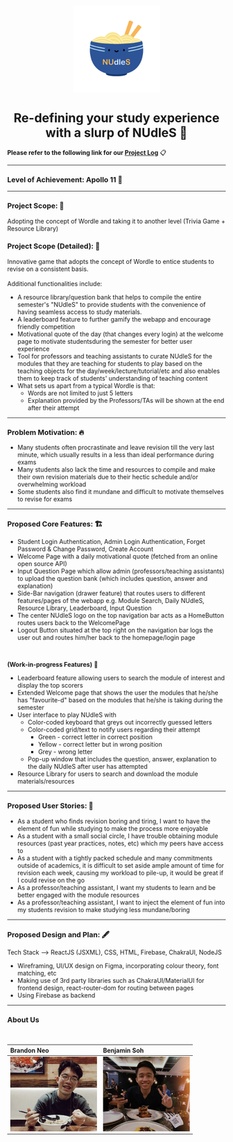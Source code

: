 
<p align = "center">
<img src="src/images/nudles-logo.PNG" alt="drawing" width="200"/>
</p>


<h1 align = "center"><strong>Re-defining your study experience with a slurp of NUdleS 🍜</strong> </h1>

**Please refer to the following link for our
[Project Log](https://docs.google.com/document/d/1W8_kbOFGnF6ezP0ctnlpxP9E9SrikQOpkPSTeVOh9VA/edit?usp=sharing)** 📋

---

### **Level of Achievement:** Apollo 11 🚀

---

### **Project Scope:** 🔎

Adopting the concept of Wordle and taking it to another level (Trivia Game + Resource Library)

### **Project Scope (Detailed):** 🔬
Innovative game that adopts the concept of Wordle to entice students to revise on a consistent basis. <br><br>
Additional functionalities include:
- A resource library/question bank that helps to compile the entire semester's "NUdleS" to provide students with the convenience of having seamless access to study materials.
- A leaderboard feature to further gamify the webapp and encourage friendly competition
- Motivational quote of the day (that changes every login) at the welcome page to motivate studentsduring the semester for better user experience
- Tool for professors and teaching assistants to curate NUdleS for the modules that they are teaching for students to play based on the teaching objects for the day/week/lecture/tutorial/etc and also enables them to keep track of students' understanding of teaching content
- What sets us apart from a typical Wordle is that: <br>
  - Words are not limited to just 5 letters <br>
  - Explanation provided by the Professors/TAs will be shown at the end after their attempt

---

### **Problem Motivation:** 🔥

- Many students often procrastinate and leave revision till the very last minute, which usually results in a less than ideal performance during exams
- Many students also lack the time and resources to compile and make their own revision materials due to their hectic schedule and/or overwhelming workload
- Some students also find it mundane and difficult to motivate themselves to revise for exams

---

### **Proposed Core Features:** 🏗

- Student Login Authentication, Admin Login Authentication, Forget Password & Change Password, Create Account
- Welcome Page with a daily motivational quote (fetched from an online open source API)
- Input Question Page which allow admin (professors/teaching assistants) to upload the question bank (which includes question, answer and explanation)
- Side-Bar navigation (drawer feature) that routes users to different features/pages of the webapp e.g. Module Search, Daily NUdleS, Resource Library, Leaderboard, Input Question
- The center NUdleS logo on the top navigation bar acts as a HomeButton routes users back to the WelcomePage
- Logout Button situated at the top right on the navigation bar logs the user out and routes him/her back to the homepage/login page

<br />

**(Work-in-progress Features)** 🚧

- Leaderboard feature allowing users to search the module of interest and display the top scorers
- Extended Welcome page that shows the user the modules that he/she has "favourite-d" based on the modules that he/she is taking during the semester
- User interface to play NUdleS with
  - Color-coded keyboard that greys out incorrectly guessed letters
  - Color-coded grid/text to notify users regarding their attempt
    - Green - correct letter in correct position
    - Yellow - correct letter but in wrong position
    - Grey - wrong letter
  - Pop-up window that includes the question, answer, explanation to the daily NUdleS after user has attempted
- Resource Library for users to search and download the module materials/resources

---

### **Proposed User Stories:** 💁

- As a student who finds revision boring and tiring, I want to have the element of fun while studying to make the process more enjoyable
- As a student with a small social circle, I have trouble obtaining module resources (past year practices, notes, etc) which my peers have access to
- As a student with a tightly packed schedule and many commitments outside of academics, it is difficult to set aside ample amount of time for revision each week, causing my workload to pile-up, it would be great if I could revise on the go
- As a professor/teaching assistant, I want my students to learn and be better engaged with the module resources
- As a professor/teaching assistant, I want to inject the element of fun into my students revision to make studying less mundane/boring

---

### **Proposed Design and Plan:** 🖋 <br>
Tech Stack --> ReactJS (JSXML), CSS, HTML, Firebase, ChakraUI, NodeJS
- Wireframing, UI/UX design on Figma, incorporating colour theory, font matching, etc
- Making use of 3rd party libraries such as ChakraUI/MaterialUI for frontend design, react-router-dom for routing between pages
- Using Firebase as backend

---

### **About Us**
<br>
<table class="hello">
<thead>
<tr class="header">
<th style="text-align: left;">Brandon Neo</th>
<th style="text-align: left;">Benjamin Soh</th>
</tr>
</thead>
<tbody border-color="#000000">
<tr class="odd">
<td style="text-align: center;">
<img src="src/images/portrait_brandon.jpg" alt="drawing" width="200"/>
</td>
<td style="text-align: center;">
<img src="src/images/portrait_benjamin.jpeg" alt="drawing" width="200"/>
</td>
</tr>
</body>
</table>